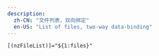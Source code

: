 ```yaml
---
description:
  zh-CN: "文件列表，双向绑定"
  en-US: "List of files, two-way data-binding"
---
```


```html
[(nzFileList)]="${1:files}"
```
